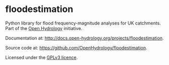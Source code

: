 # floodestimation

Python library for flood frequency-magnitude analyses for UK catchments. Part of the
[Open Hydrology](http://open-hydrology.org) initiative.

Documentation at: <http://docs.open-hydrology.org/projects/floodestimation>.

Source code at: <https://github.com/OpenHydrology/floodestimation>.

Licensed under the [GPLv3 licence](http://www.gnu.org/copyleft/gpl.html).